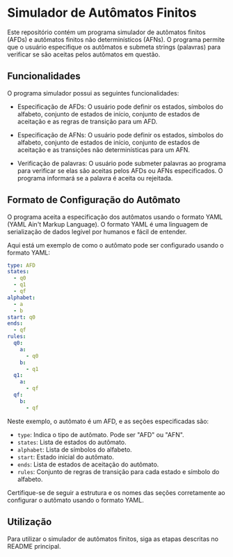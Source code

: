 # Simulador de Autômatos Finitos

Este repositório contém um programa simulador de autômatos finitos (AFDs) e autômatos finitos não determinísticos (AFNs). O programa permite que o usuário especifique os autômatos e submeta strings (palavras) para verificar se são aceitas pelos autômatos em questão.

## Funcionalidades

O programa simulador possui as seguintes funcionalidades:

- Especificação de AFDs: O usuário pode definir os estados, símbolos do alfabeto, conjunto de estados de início, conjunto de estados de aceitação e as regras de transição para um AFD.

- Especificação de AFNs: O usuário pode definir os estados, símbolos do alfabeto, conjunto de estados de início, conjunto de estados de aceitação e as transições não determinísticas para um AFN.

- Verificação de palavras: O usuário pode submeter palavras ao programa para verificar se elas são aceitas pelos AFDs ou AFNs especificados. O programa informará se a palavra é aceita ou rejeitada.

## Formato de Configuração do Autômato

O programa aceita a especificação dos autômatos usando o formato YAML (YAML Ain't Markup Language). O formato YAML é uma linguagem de serialização de dados legível por humanos e fácil de entender.

Aqui está um exemplo de como o autômato pode ser configurado usando o formato YAML:

```yaml
type: AFD
states:
  - q0
  - q1
  - qf
alphabet:
  - a
  - b
start: q0
ends:
  - qf
rules:
  q0:
    a: 
      - q0
    b: 
      - q1
  q1:
    a: 
      - qf
  qf:
    b: 
      - qf
```

Neste exemplo, o autômato é um AFD, e as seções especificadas são:

- `type`: Indica o tipo de autômato. Pode ser "AFD" ou "AFN".
- `states`: Lista de estados do autômato.
- `alphabet`: Lista de símbolos do alfabeto.
- `start`: Estado inicial do autômato.
- `ends`: Lista de estados de aceitação do autômato.
- `rules`: Conjunto de regras de transição para cada estado e símbolo do alfabeto.

Certifique-se de seguir a estrutura e os nomes das seções corretamente ao configurar o autômato usando o formato YAML.

## Utilização

Para utilizar o simulador de autômatos finitos, siga as etapas descritas no README principal.
